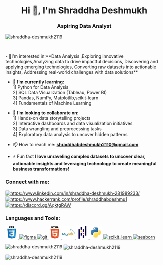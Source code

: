 <h1 align="center">Hi 👋, I'm Shraddha Deshmukh</h1>
<h3 align="center">Aspiring Data Analyst</h3>
<!-- <img align="right" alt="Coding" width="400" src="https://user-images.githubusercontent.com/59734313/157189039-c09b3e38-9f42-42c0-ab54-14f1574190a7.gif"> -->


<p align="left"> <img src="https://komarev.com/ghpvc/?username=shraddha-deshmukh2119&label=Profile%20views&color=0e75b6&style=flat" alt="shraddha-deshmukh2119" /> </p>

<p align="left"> <a href="https://twitter.com/" target="blank"><img src="https://img.shields.io/twitter/follow/?logo=twitter&style=for-the-badge" alt="" /></a> </p>
- 🔭I’m interested in:**Data Analysis ,Exploring innovative technologies,Analyzing data to drive impactful decisions, Discovering and applying emerging technologies, Converting raw datasets into actionable insights, Addressing real-world challenges with data solutions**

- 🌱 **I’m currently learning:** <br>1] Python for Data Analysis<br> 2] SQL Data Visualization (Tableau, Power BI) <br>3] Pandas, NumPy, Matplotlib,scikit-learn<br>4] Fundamentals of Machine Learning

- 👯 **I’m looking to collaborate on:**<br> 1] Hands-on data storytelling projects <br>2] Interactive dashboards and data visualization initiatives<br>3] Data wrangling and preprocessing tasks<br>4] Exploratory data analysis to uncover hidden patterns

- 📫 How to reach me: **shraddhabdeshmukh2110@gmail.com**

- ⚡ Fun fact **I love unraveling complex datasets to uncover clear, actionable insights and leveraging technology to create meaningful business transformations!**

<h3 align="left">Connect with me:</h3>
<p align="left">
<a href="https://linkedin.com/in/https://www.linkedin.com/in/shraddha-deshmukh-281989233/" target="blank"><img align="center" src="https://raw.githubusercontent.com/rahuldkjain/github-profile-readme-generator/master/src/images/icons/Social/linked-in-alt.svg" alt="https://www.linkedin.com/in/shraddha-deshmukh-281989233/" height="30" width="40" /></a>
<a href="https://www.hackerearth.com/https://www.hackerrank.com/profile/shraddhabdeshmu1" target="blank"><img align="center" src="https://raw.githubusercontent.com/rahuldkjain/github-profile-readme-generator/master/src/images/icons/Social/hackerearth.svg" alt="https://www.hackerrank.com/profile/shraddhabdeshmu1" height="30" width="40" /></a>
<a href="https://discord.gg/https://discord.gg/AqktgRAW" target="blank"><img align="center" src="https://raw.githubusercontent.com/rahuldkjain/github-profile-readme-generator/master/src/images/icons/Social/discord.svg" alt="https://discord.gg/AqktgRAW" height="30" width="40" /></a>
</p>

<h3 align="left">Languages and Tools:</h3>
<p align="left"> <a href="https://www.w3schools.com/css/" target="_blank" rel="noreferrer"> <img src="https://raw.githubusercontent.com/devicons/devicon/master/icons/css3/css3-original-wordmark.svg" alt="css3" width="40" height="40"/> </a> <a href="https://www.figma.com/" target="_blank" rel="noreferrer"> <img src="https://www.vectorlogo.zone/logos/figma/figma-icon.svg" alt="figma" width="40" height="40"/> </a> <a href="https://git-scm.com/" target="_blank" rel="noreferrer"> <img src="https://www.vectorlogo.zone/logos/git-scm/git-scm-icon.svg" alt="git" width="40" height="40"/> </a> <a href="https://www.w3.org/html/" target="_blank" rel="noreferrer"> <img src="https://raw.githubusercontent.com/devicons/devicon/master/icons/html5/html5-original-wordmark.svg" alt="html5" width="40" height="40"/> </a> <a href="https://www.mysql.com/" target="_blank" rel="noreferrer"> <img src="https://raw.githubusercontent.com/devicons/devicon/master/icons/mysql/mysql-original-wordmark.svg" alt="mysql" width="40" height="40"/> </a> <a href="https://pandas.pydata.org/" target="_blank" rel="noreferrer"> <img src="https://raw.githubusercontent.com/devicons/devicon/2ae2a900d2f041da66e950e4d48052658d850630/icons/pandas/pandas-original.svg" alt="pandas" width="40" height="40"/> </a> <a href="https://www.python.org" target="_blank" rel="noreferrer"> <img src="https://raw.githubusercontent.com/devicons/devicon/master/icons/python/python-original.svg" alt="python" width="40" height="40"/> </a> <a href="https://scikit-learn.org/" target="_blank" rel="noreferrer"> <img src="https://upload.wikimedia.org/wikipedia/commons/0/05/Scikit_learn_logo_small.svg" alt="scikit_learn" width="40" height="40"/> </a> <a href="https://seaborn.pydata.org/" target="_blank" rel="noreferrer"> <img src="https://seaborn.pydata.org/_images/logo-mark-lightbg.svg" alt="seaborn" width="40" height="40"/> </a> </p>

<p><img align="left" src="https://github-readme-stats.vercel.app/api/top-langs?username=shraddha-deshmukh2119&show_icons=true&locale=en&layout=compact" alt="shraddha-deshmukh2119" /></p>

<p>&nbsp;<img align="center" src="https://github-readme-stats.vercel.app/api?username=shraddha-deshmukh2119&show_icons=true&locale=en" alt="shraddha-deshmukh2119" /></p>

<p><img align="center" src="https://github-readme-streak-stats.herokuapp.com/?user=shraddha-deshmukh2119&" alt="shraddha-deshmukh2119" /></p>

